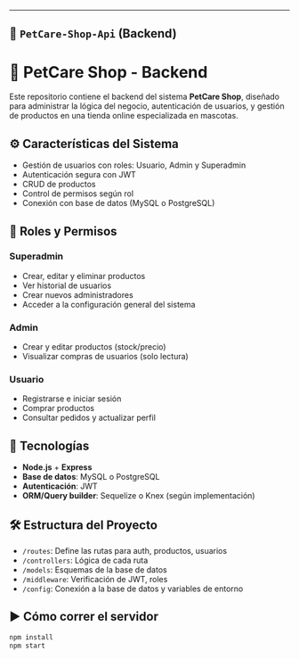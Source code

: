 
---

## 📁 `PetCare-Shop-Api` (Backend)

# 🔧 PetCare Shop - Backend

Este repositorio contiene el backend del sistema **PetCare Shop**, diseñado para administrar la lógica del negocio, autenticación de usuarios, y gestión de productos en una tienda online especializada en mascotas.

## ⚙️ Características del Sistema

- Gestión de usuarios con roles: Usuario, Admin y Superadmin
- Autenticación segura con JWT
- CRUD de productos
- Control de permisos según rol
- Conexión con base de datos (MySQL o PostgreSQL)

## 🔐 Roles y Permisos

### Superadmin
- Crear, editar y eliminar productos
- Ver historial de usuarios
- Crear nuevos administradores
- Acceder a la configuración general del sistema

### Admin
- Crear y editar productos (stock/precio)
- Visualizar compras de usuarios (solo lectura)

### Usuario
- Registrarse e iniciar sesión
- Comprar productos
- Consultar pedidos y actualizar perfil

## 🧱 Tecnologías

- **Node.js** + **Express**
- **Base de datos**: MySQL o PostgreSQL
- **Autenticación**: JWT
- **ORM/Query builder**: Sequelize o Knex (según implementación)

## 🛠️ Estructura del Proyecto

- `/routes`: Define las rutas para auth, productos, usuarios
- `/controllers`: Lógica de cada ruta
- `/models`: Esquemas de la base de datos
- `/middleware`: Verificación de JWT, roles
- `/config`: Conexión a la base de datos y variables de entorno

## ▶️ Cómo correr el servidor

```bash
npm install
npm start
